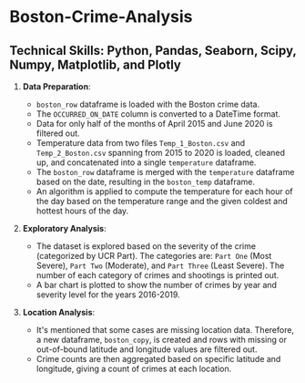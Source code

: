 # Boston-Crime-Analysis

## Technical Skills: Python, Pandas, Seaborn, Scipy, Numpy, Matplotlib, and Plotly

1. **Data Preparation**:
   - `boston_row` dataframe is loaded with the Boston crime data.
   - The `OCCURRED_ON_DATE` column is converted to a DateTime format.
   - Data for only half of the months of April 2015 and June 2020 is filtered out.
   - Temperature data from two files `Temp_1_Boston.csv` and `Temp_2_Boston.csv` spanning from 2015 to 2020 is loaded, cleaned up, and concatenated into a single `temperature` dataframe.
   - The `boston_row` dataframe is merged with the `temperature` dataframe based on the date, resulting in the `boston_temp` dataframe.
   - An algorithm is applied to compute the temperature for each hour of the day based on the temperature range and the given coldest and hottest hours of the day.

2. **Exploratory Analysis**:
   - The dataset is explored based on the severity of the crime (categorized by UCR Part). The categories are: `Part One` (Most Severe), `Part Two` (Moderate), and `Part Three` (Least Severe). The number of each category of crimes and shootings is printed out.
   - A bar chart is plotted to show the number of crimes by year and severity level for the years 2016-2019.

3. **Location Analysis**:
   - It's mentioned that some cases are missing location data. Therefore, a new dataframe, `boston_copy`, is created and rows with missing or out-of-bound latitude and longitude values are filtered out.
   - Crime counts are then aggregated based on specific latitude and longitude, giving a count of crimes at each location.
